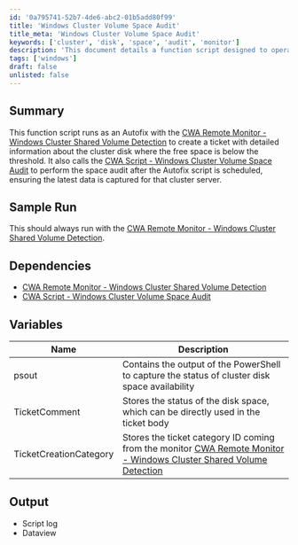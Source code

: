 ```yaml
---
id: '0a795741-52b7-4de6-abc2-01b5add80f99'
title: 'Windows Cluster Volume Space Audit'
title_meta: 'Windows Cluster Volume Space Audit'
keywords: ['cluster', 'disk', 'space', 'audit', 'monitor']
description: 'This document details a function script designed to operate as an Autofix with the CWA Remote Monitor for Windows Cluster Shared Volume Detection. It creates tickets with comprehensive information about cluster disks when free space drops below a set threshold and invokes a space audit to ensure accurate data capture for cluster servers.'
tags: ['windows']
draft: false
unlisted: false
---
```


## Summary

This function script runs as an Autofix with the [CWA Remote Monitor - Windows Cluster Shared Volume Detection](<../monitors/CWA Remote Monitor - Windows Cluster Shared Volume Detection.md>) to create a ticket with detailed information about the cluster disk where the free space is below the threshold. It also calls the [CWA Script - Windows Cluster Volume Space Audit](<./Windows Cluster Volume Space Audit DV.md>) to perform the space audit after the Autofix script is scheduled, ensuring the latest data is captured for that cluster server.

## Sample Run

This should always run with the [CWA Remote Monitor - Windows Cluster Shared Volume Detection](<../monitors/CWA Remote Monitor - Windows Cluster Shared Volume Detection.md>).

## Dependencies

- [CWA Remote Monitor - Windows Cluster Shared Volume Detection](<../monitors/CWA Remote Monitor - Windows Cluster Shared Volume Detection.md>)
- [CWA Script - Windows Cluster Volume Space Audit](<./Windows Cluster Volume Space Audit DV.md>)

## Variables

| Name                   | Description                                                                                                      |
|------------------------|------------------------------------------------------------------------------------------------------------------|
| psout                  | Contains the output of the PowerShell to capture the status of cluster disk space availability                    |
| TicketComment          | Stores the status of the disk space, which can be directly used in the ticket body                               |
| TicketCreationCategory  | Stores the ticket category ID coming from the monitor [CWA Remote Monitor - Windows Cluster Shared Volume Detection](<../monitors/CWA Remote Monitor - Windows Cluster Shared Volume Detection.md>) |

## Output

- Script log
- Dataview

